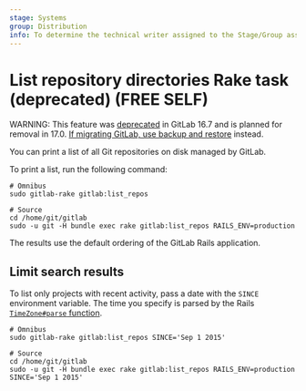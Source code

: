 ```yaml
---
stage: Systems
group: Distribution
info: To determine the technical writer assigned to the Stage/Group associated with this page, see https://about.gitlab.com/handbook/product/ux/technical-writing/#assignments
---
```


<!--- start_remove The following content will be removed on remove_date: '2024-05-16' -->

# List repository directories Rake task (deprecated) **(FREE SELF)**

WARNING:
This feature was [deprecated](https://gitlab.com/gitlab-org/gitlab/-/issues/384361) in GitLab 16.7 and is planned for removal in 17.0.
[If migrating GitLab, use backup and restore](../administration/operations/moving_repositories.md#recommended-approach-in-all-cases)
instead.

You can print a list of all Git repositories on disk managed by GitLab.

To print a list, run the following command:

```shell
# Omnibus
sudo gitlab-rake gitlab:list_repos

# Source
cd /home/git/gitlab
sudo -u git -H bundle exec rake gitlab:list_repos RAILS_ENV=production
```

The results use the default ordering of the GitLab Rails application.

## Limit search results

To list only projects with recent activity, pass a date with the `SINCE` environment variable. The
time you specify is parsed by the Rails [`TimeZone#parse` function](https://api.rubyonrails.org/classes/ActiveSupport/TimeZone.html#method-i-parse).

```shell
# Omnibus
sudo gitlab-rake gitlab:list_repos SINCE='Sep 1 2015'

# Source
cd /home/git/gitlab
sudo -u git -H bundle exec rake gitlab:list_repos RAILS_ENV=production SINCE='Sep 1 2015'
```

<!--- end_remove -->